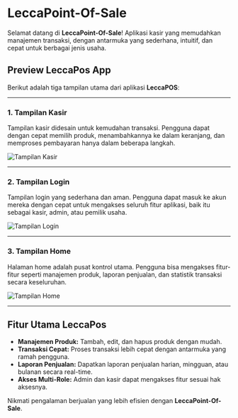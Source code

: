 # LeccaPoint-Of-Sale

Selamat datang di **LeccaPoint-Of-Sale**! Aplikasi kasir yang memudahkan manajemen transaksi, dengan antarmuka yang sederhana, intuitif, dan cepat untuk berbagai jenis usaha.

## Preview LeccaPos App

Berikut adalah tiga tampilan utama dari aplikasi **LeccaPOS**:

---

### 1. **Tampilan Kasir**
Tampilan kasir didesain untuk kemudahan transaksi. Pengguna dapat dengan cepat memilih produk, menambahkannya ke dalam keranjang, dan memproses pembayaran hanya dalam beberapa langkah.

![Tampilan Kasir](./WhatsApp%20Image%202024-09-09%20at%2000.30.20.jpeg)

---

### 2. **Tampilan Login**
Tampilan login yang sederhana dan aman. Pengguna dapat masuk ke akun mereka dengan cepat untuk mengakses seluruh fitur aplikasi, baik itu sebagai kasir, admin, atau pemilik usaha.

![Tampilan Login](./WhatsApp%20Image%202024-09-09%20at%2000.30.21%20(1).jpeg)

---

### 3. **Tampilan Home**
Halaman home adalah pusat kontrol utama. Pengguna bisa mengakses fitur-fitur seperti manajemen produk, laporan penjualan, dan statistik transaksi secara keseluruhan.

![Tampilan Home](./WhatsApp%20Image%202024-09-09%20at%2000.30.21.jpeg)

---

## Fitur Utama LeccaPos

- **Manajemen Produk:** Tambah, edit, dan hapus produk dengan mudah.
- **Transaksi Cepat:** Proses transaksi lebih cepat dengan antarmuka yang ramah pengguna.
- **Laporan Penjualan:** Dapatkan laporan penjualan harian, mingguan, atau bulanan secara real-time.
- **Akses Multi-Role:** Admin dan kasir dapat mengakses fitur sesuai hak aksesnya.

Nikmati pengalaman berjualan yang lebih efisien dengan **LeccaPoint-Of-Sale**.
